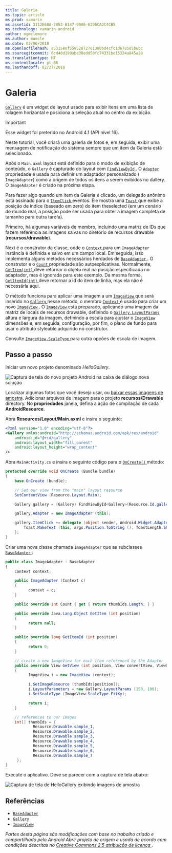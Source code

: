 ```yaml
---
title: Galeria
ms.topic: article
ms.prod: xamarin
ms.assetid: 3112E68A-7853-B147-90A6-6295CA2C4CB5
ms.technology: xamarin-android
author: mgmclemore
ms.author: mamcle
ms.date: 02/06/2018
ms.openlocfilehash: a5315e0f55952872761308bd4cfc1d678585b6bc
ms.sourcegitcommit: 6cd40d190abe38edd50fc74331be15324a845a28
ms.translationtype: MT
ms.contentlocale: pt-BR
ms.lasthandoff: 02/27/2018
---
```

# <a name="gallery"></a>Galeria

[`Gallery`](https://developer.xamarin.com/api/type/Android.Widget.Gallery/) é um widget de layout usado para exibir itens em uma lista de rolagem horizontal e posiciona a seleção atual no centro da exibição.

> [!IMPORTANT]
> Esse widget foi preterido no Android 4.1 (API nível 16). 

Neste tutorial, você criará uma galeria de fotos e, em seguida, exibir uma mensagem de notificação do sistema sempre que um item da Galeria está selecionado.

Após o `Main.axml` layout está definido para o modo de exibição de conteúdo, o `Gallery` é capturado do layout com [ `FindViewById` ](https://developer.xamarin.com/api/member/Android.App.Activity.FindViewById/p/System.Int32/).
O [ `Adapter` ](https://developer.xamarin.com/api/property/Android.Widget.AdapterView.RawAdapter/) propriedade é usada para definir um adaptador personalizado ( `ImageAdapter`) como a origem de todos os itens a serem exibidos no dallery. O `ImageAdapter` é criado na próxima etapa.

Para fazer algo quando um item da Galeria é clicado, um delegado anônimo está assinado para o [ `ItemClick` ](https://developer.xamarin.com/api/event/Android.Widget.AdapterView.ItemClick/) eventos. Ele mostra uma [ `Toast` ](https://developer.xamarin.com/api/type/Android.Widget.Toast/) que exibe a posição de índice (baseado em zero) do item theselected (em um cenário do mundo real, a posição pode ser usada para obter a imagem completa de tamanho para outra tarefa).

Primeiro, há algumas variáveis de membro, incluindo uma matriz de IDs que fazem referência as imagens salvas no diretório de recursos drawable (**recursos/drawable**).

Next é o construtor da classe, onde o [ `Context` ](https://developer.xamarin.com/api/type/Android.Content.Context/) para um `ImageAdapter` instância é definida e salvo em um campo local.
Em seguida, isso implementa alguns métodos necessários herdados de [ `BaseAdapter` ](https://developer.xamarin.com/api/type/Android.Widget.BaseAdapter/).
O construtor e o [ `Count` ](https://developer.xamarin.com/api/property/Android.Widget.BaseAdapter.Count/) propriedade são autoexplicativas. Normalmente, [ `GetItem(int)` ](https://developer.xamarin.com/api/member/Android.Widget.BaseAdapter.GetItem/p/System.Int32/) deve retornar o objeto real na posição especificada no adaptador, mas é ignorada para este exemplo. Da mesma forma, [ `GetItemId(int)` ](https://developer.xamarin.com/api/member/Android.Widget.BaseAdapter.GetItemId/p/System.Int32/) deve retornar a id do item de linha, mas ela não é necessária aqui.

O método funciona para aplicar uma imagem a um [ `ImageView` ](https://developer.xamarin.com/api/type/Android.Widget.ImageView/) que será inserido no [ `Gallery` ](https://developer.xamarin.com/api/type/Android.Widget.Gallery/) nesse método, o membro [ `Context` ](https://developer.xamarin.com/api/type/Android.Content.Context/) é usado para criar um novo [ `ImageView` ](https://developer.xamarin.com/api/type/Android.Widget.ImageView/).
O [ `ImageView` ](https://developer.xamarin.com/api/type/Android.Widget.ImageView/) está preparado, aplicando uma imagem da matriz de locais de recursos drawable, definindo o [ `Gallery.LayoutParams` ](https://developer.xamarin.com/api/type/Android.Widget.Gallery+LayoutParams/) altura e largura da imagem, definindo a escala para ajustar o [ `ImageView` ](https://developer.xamarin.com/api/type/Android.Widget.ImageView/) dimensões e, em seguida, configuração, por fim, o plano de fundo para usar o atributo styleable adquirido no construtor.

Consulte [ `ImageView.ScaleType` ](https://developer.xamarin.com/api/type/Android.Widget.ImageView+ScaleType/) para outra opções de escala de imagem.

## <a name="walkthrough"></a>Passo a passo

Iniciar um novo projeto denominado *HelloGallery*.

![Captura de tela do novo projeto Android na caixa de diálogo nova solução](gallery-images/hellogallery1.png)

Localizar algumas fotos que você deseja usar, ou [baixar essas imagens de amostra](http://developer.android.com/shareables/sample_images.zip).
Adicionar arquivos de imagem para o projeto **recursos/Drawable** directory. No **propriedades** janela, defina a ação de compilação de cada **AndroidResource**.

Abra **Resources/Layout/Main.axml** e insira o seguinte:

```xml
<?xml version="1.0" encoding="utf-8"?>
<Gallery xmlns:android="http://schemas.android.com/apk/res/android"
    android:id="@+id/gallery"
    android:layout_width="fill_parent"
    android:layout_height="wrap_content"
/>
```

Abra `MainActivity.cs` e insira o seguinte código para o [ `OnCreate()` ](https://developer.xamarin.com/api/member/Android.App.Activity.OnCreate/p/Android.OS.Bundle/) método:

```csharp
protected override void OnCreate (Bundle bundle)
{
    base.OnCreate (bundle);

    // Set our view from the "main" layout resource
    SetContentView (Resource.Layout.Main);

    Gallery gallery = (Gallery) FindViewById<Gallery>(Resource.Id.gallery);

    gallery.Adapter = new ImageAdapter (this);

    gallery.ItemClick += delegate (object sender, Android.Widget.AdapterView.ItemClickEventArgs args) {
        Toast.MakeText (this, args.Position.ToString (), ToastLength.Short).Show ();
    };
}
```

Criar uma nova classe chamada `ImageAdapter` que as subclasses [ `BaseAdapter` ](https://developer.xamarin.com/api/type/Android.Widget.BaseAdapter/):

```csharp
public class ImageAdapter : BaseAdapter
{
    Context context;

    public ImageAdapter (Context c)
    {
          context = c;
    }

    public override int Count { get { return thumbIds.Length; } }

    public override Java.Lang.Object GetItem (int position)
    {
          return null;
    }

    public override long GetItemId (int position)
    {
          return 0;
    }

    // create a new ImageView for each item referenced by the Adapter
    public override View GetView (int position, View convertView, ViewGroup parent)
    {
          ImageView i = new ImageView (context);

          i.SetImageResource (thumbIds[position]);
          i.LayoutParameters = new Gallery.LayoutParams (150, 100);
          i.SetScaleType (ImageView.ScaleType.FitXy);

          return i;
    }

    // references to our images
    int[] thumbIds = {
            Resource.Drawable.sample_1,
            Resource.Drawable.sample_2,
            Resource.Drawable.sample_3,
            Resource.Drawable.sample_4,
            Resource.Drawable.sample_5,
            Resource.Drawable.sample_6,
            Resource.Drawable.sample_7
     };
}

```

Execute o aplicativo. Deve se parecer com a captura de tela abaixo:

![Captura de tela de HelloGallery exibindo imagens de amostra](gallery-images/hellogallery3.png)


<a name="References" />

## <a name="references"></a>Referências

-   [`BaseAdapter`](https://developer.xamarin.com/api/type/Android.Widget.BaseAdapter/)
-   [`Gallery`](https://developer.xamarin.com/api/type/Android.Widget.Gallery/)
-   [`ImageView`](https://developer.xamarin.com/api/type/Android.Widget.ImageView/)

*Partes desta página são modificações com base no trabalho criado e compartilhado pelo Android Abrir projeto de origem e usada de acordo com condições descritas no*
[*Creative Commons 2.5 atribuição de licença* ](http://creativecommons.org/licenses/by/2.5/).


